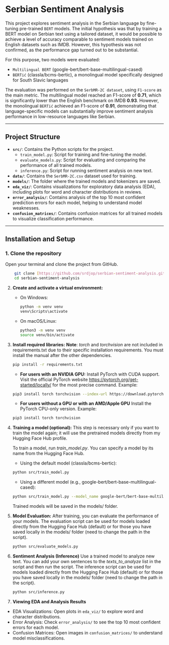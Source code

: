 # Serbian Sentiment Analysis

This project explores sentiment analysis in the Serbian language by fine-tuning pre-trained `BERT` models. The initial hypothesis was that by training a BERT model on Serbian text using a tailored dataset, it would be possible to achieve a level of accuracy comparable to sentiment models trained on English datasets such as IMDB. However, this hypothesis was not confirmed, as the performance gap turned out to be substantial.

For this purpose, two models were evaluated:
- `Multilingual BERT` (google-bert/bert-base-multilingual-cased)
- `BERTić` (classla/bcms-bertic), a monolingual model specifically designed for South Slavic languages

The evaluation was performed on the `SerbMR-2C dataset`, using `F1-score` as the main metric. The multilingual model reached an F1-score of **0.71**, which is significantly lower than the English benchmark on IMDB **0.93**. However, the monolingual `BERTić` achieved an F1-score of **0.91**, demonstrating that language-specific models can substantially improve sentiment analysis performance in low-resource languages like Serbian.

---

## Project Structure

-   **`src/`**: Contains the Python scripts for the project.
    -   `train_model.py`: Script for training and fine-tuning the model.
    -   `evaluate_models.py`: Script for evaluating and comparing the performance of all trained models.
    -   `inference.py`: Script for running sentiment analysis on new text.
-   **`data/`**: Contains the `SerbMR-2C.csv` dataset used for training.
-   **`models/`**: The folder where the trained models and tokenizers are saved.
-   **`eda_viz/`**: Contains visualizations for exploratory data analysis (EDA), including plots for word and character distributions in reviews.
-   **`error_analysis/`**: Contains analysis of the top 10 most confident prediction errors for each model, helping to understand model weaknesses.
-   **`confusion_matrices/`**: Contains confusion matrices for all trained models to visualize classification performance.

---

## Installation and Setup

### 1. Clone the repository

Open your terminal and clone the project from GitHub.
```bash
    git clone [https://github.com/srdjop/serbian-sentiment-analysis.git]
    cd serbian-sentiment-analysis
```

2.  **Create and activate a virtual environment:**
    -   On Windows:
        ```bash
        python -m venv venv
        venv\Scripts\activate
        ```
    -   On macOS/Linux:
        ```bash
        python3 -m venv venv
        source venv/bin/activate
        ```

3.  **Install required libraries:**
    **Note**: *torch* and *torchvision* are not included in requirements.txt due to their specific installation requirements. You must install the manual after the other dependencies.
    ```bash
    pip install -r requirements.txt
    ```
    - **For users with an NVIDIA GPU:**
    Install PyTorch with CUDA support. Visit the official PyTorch website https://pytorch.org/get-started/locally/ for the most precise command. Example: 
    ```bash
    pip3 install torch torchvision --index-url https://download.pytorch.org/whl/cu126
    ```
    - **For users without a GPU or with an AMD/Apple GPU**
    Install the PyTorch CPU-only version. Example:
    ```bash
    pip3 install torch torchvision
    ```

4.  **Training a model (optional):**
    This step is necessary only if you want to train the model again; it will use the pretrained models directly from my Hugging Face Hub profile.

    To train a model, run *train_model.py*. You can specify a model by its name from the Hugging Face Hub.

    - Using the default model (classla/bcms-bertic):
    ```bash
    python src/train_model.py
    ```
    - Using a different model (e.g., google-bert/bert-base-multilingual-cased):
    ```bash
    python src/train_model.py --model_name google-bert/bert-base-multilingual-cased
    ```
    Trained models will be saved in the models/ folder.

5.  **Model Evaluation:**
    After training, you can evaluate the performance of your models.
    The evaluation script can be used for models loaded directly from the Hugging Face Hub (default) or for those you have saved locally in the models/ folder (need to change the path in the script).
    
    ```bash
    python src/evaluate_models.py
    ```
6. **Sentiment Analysis (Inference)**
    Use a trained model to analyze new text. You can add your own sentences to the *texts_to_analyze* list in the script and then run the script.
    The inference script can be used for models loaded directly from the Hugging Face Hub (default) or for those you have saved locally in the models/ folder (need to change the path in the script).

    ```bash
    python src/inference.py
    ```
7. **Viewing EDA and Analysis Results**
- EDA Visualizations: Open plots in `eda_viz/` to explore word and character distributions.
- Error Analysis: Check `error_analysis/` to see the top 10 most confident errors for each model.
- Confusion Matrices: Open images in `confusion_matrices/` to understand model misclassifications.

